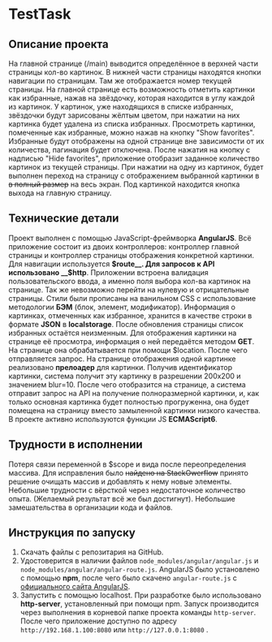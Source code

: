 TestTask
==================
Описание проекта
------------------
На главной странице (/main) выводится определённое в верхней части страницы кол-во картинок. В нижней части страницы находятся кнопки навигации по страницам. Там же отображается номер текущей страницы. На главной странице есть возможность отметить картинки как избранные, нажав на звёздочку, которая находится в углу каждой из картинок. У картинок, уже находящихся в списке избранных, звёздочки будут зарисованы жёлтым цветом, при нажатии на них картинка будет удалена из списка избранных. Просмотреть картинки, помеченные как избранные, можно нажав на кнопку "Show favorites". Избранные будут отображены на одной странице вне зависимости от их количества, пагинация будет отключена. После нажатия на кнопку с надписью "Hide favorites", приложение отобразит заданное количество картинок из текущей страницы. 
При нажатии на одну из картинок, будет выполнен переход  на страницу с отображением выбранной картинки в ~~в полный размер~~ на весь экран. Под картинкой находится кнопка выхода на главную страницу.

Технические детали
------------------
Проект выполнен с помощью JavaScript-фреймворка __AngularJS__. 
Всё приложение состоит из двоих контроллеров: контроллер главной страницы и контроллер страницы отображения конкретной картинки. 
Для навигации используется __$route__.
Для запросов к API использовано __$http__.
Приложении встроена валидация пользовательского ввода, а именно поля выбора кол-ва картинок на странице. Так же невозможно перейти на нулевую и отрицательные страницы.
Стили были прописаны на ванильном CSS с использование методологии __БЭМ__ (блок, элемент, модификатор).
Информация о картинках, отмеченных как избранное, хранится в качестве строки в формате __JSON__ в __localstorage__. После обновления страницы список избранных остаётся неизменным.
Для отображения картинки на странице её просмотра, информация о ней передаётся методом __GET__. На странице она обрабатывается при помощи $location. После чего отправляется запрос.
На странице отображения одной картинке реализовано __прелоадер__ для картинки. Получив идентификатор картинки, система получит эту картинку в разрешении 200х200 и значением blur=10.
После чего отобразится на странице, а система отправит запрос на API на получение полноразмерной  картинки, и, как только основная картинка будет полностью прогруженна, она будет помещена на страницу вместо замыленной картинки низкого качества.
В проекте активно используются функции JS __ECMAScript6__.

Трудности в исполнении
------------------
Потеря связи переменной в $scope и вида после переопределения массива. Для исправления было ~~найдено на StackOwerflow~~ принято решение очищать массив и добавлять к нему новые элементы.
Небольшие трудности с вёрсткой через недостаточное количество опыта. (Желаемый результат всё же был достигнут).
Небольшие замешательства в организации кода и файлов.

Инструкция по запуску
------------------
1. Скачать файлы с репозитария на GitHub.
2. Удостоверится в наличии файлов `node_modules/angular/angular.js` и `node_modules/angular/angular-route.js`. AngularJS было установлено с помощью __npm__, после чего было скачено `angular-route.js` с [официального сайта AngularJS](https://angularjs.org/).
3. Запустить с помощью localhost. При разработке было использовано __http-server__, установленный при помощи npm. Запуск производится через выполнения в корневой папке проекта команды `http-server`. После чего приложение доступно по адресу ` http://192.168.1.100:8080` или `http://127.0.0.1:8080` .

